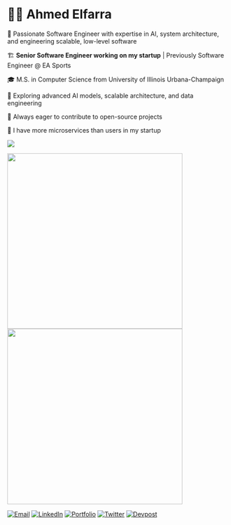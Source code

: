 # 👨‍💻 Ahmed Elfarra

🚀 Passionate Software Engineer with expertise in AI, system architecture, and engineering scalable, low-level software

🏗️ **Senior Software Engineer working on my startup** | Previously Software Engineer @ EA Sports

🎓 M.S. in Computer Science from University of Illinois Urbana-Champaign

🔬 Exploring advanced AI models, scalable architecture, and data engineering

🎯 Always eager to contribute to open-source projects

🚀 I have more microservices than users in my startup 

![](https://komarev.com/ghpvc/?username=elfarradev&color=blue)

<p float="left">
  <img src="https://github-readme-streak-stats.herokuapp.com/?user=elfarradev&theme=radical" width="400" />
  <img src="https://github-readme-stats.vercel.app/api/top-langs/?username=elfarradev&layout=compact&theme=radical" width="400" />
</p>


<a href="mailto:aelfarr2@gmail.com"><img src="https://img.shields.io/badge/Email-D14836?style=flat-square&logo=gmail&logoColor=white" alt="Email" /></a>
<a href="https://www.linkedin.com/in/ahmed-elfarra/"><img src="https://img.shields.io/badge/LinkedIn-0077B5?style=flat-square&logo=linkedin&logoColor=white" alt="LinkedIn" /></a>
<a href="https://aelfarra.com"><img src="https://img.shields.io/badge/Portfolio-000000?style=flat-square&logo=About.me&logoColor=white" alt="Portfolio" /></a>
<a href="https://twitter.com/YourTwitterHandle"><img src="https://img.shields.io/badge/Twitter-1DA1F2?style=flat-square&logo=twitter&logoColor=white" alt="Twitter" /></a>
<a href="https://devpost.com/YourDevpostHandle"><img src="https://img.shields.io/badge/Devpost-003E54?style=flat-square&logo=devpost&logoColor=white" alt="Devpost" /></a>
